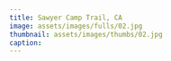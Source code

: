 ```yaml
---
title: Sawyer Camp Trail, CA
image: assets/images/fulls/02.jpg
thumbnail: assets/images/thumbs/02.jpg
caption:
---
```

